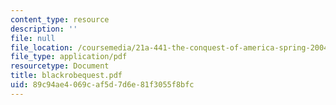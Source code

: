 ```yaml
---
content_type: resource
description: ''
file: null
file_location: /coursemedia/21a-441-the-conquest-of-america-spring-2004/89c94ae4069caf5d7d6e81f3055f8bfc_blackrobequest.pdf
file_type: application/pdf
resourcetype: Document
title: blackrobequest.pdf
uid: 89c94ae4-069c-af5d-7d6e-81f3055f8bfc
---
```

